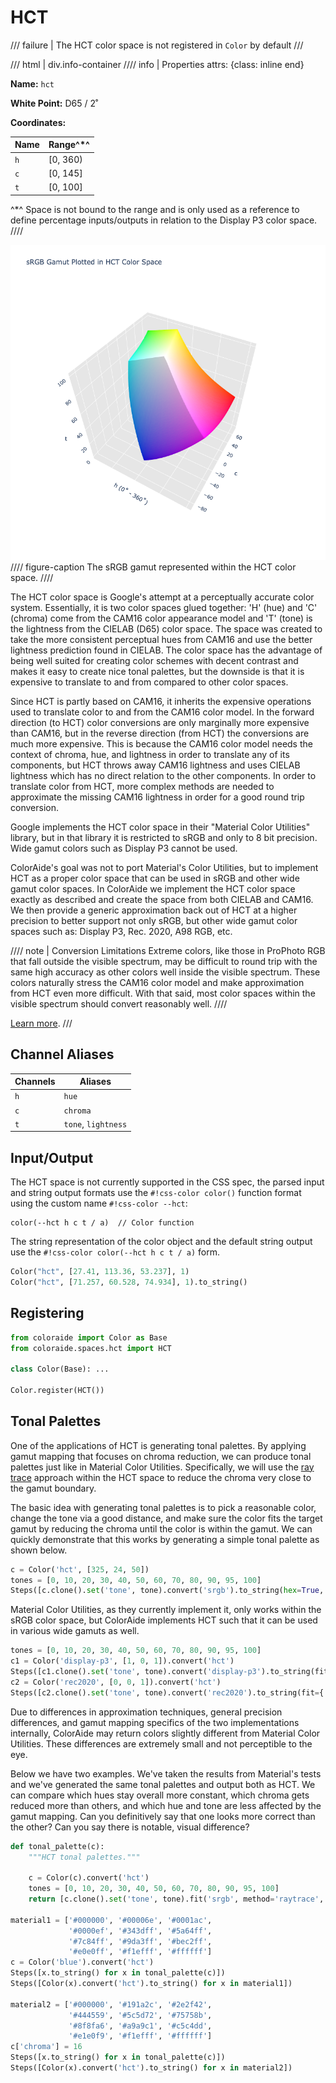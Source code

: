 # HCT

/// failure | The HCT color space is not registered in `Color` by default
///

/// html | div.info-container
//// info | Properties
    attrs: {class: inline end}

**Name:** `hct`

**White Point:** D65 / 2˚

**Coordinates:**

Name | Range^\*^
---- | -----
`h`  | [0, 360)
`c`  | [0, 145]
`t`  | [0, 100]

^\*^ Space is not bound to the range and is only used as a reference to define percentage inputs/outputs in
relation to the Display P3 color space.
////

![HCT](../images/hct-3d.png)
//// figure-caption
The sRGB gamut represented within the HCT color space.
////

The HCT color space is Google's attempt at a perceptually accurate color system. Essentially, it is two color spaces
glued together: 'H' (hue) and 'C' (chroma) come from the CAM16 color appearance model and 'T' (tone) is the lightness
from the CIELAB (D65) color space. The space was created to take the more consistent perceptual hues from CAM16 and use
the better lightness prediction found in CIELAB. The color space has the advantage of being well suited for creating
color schemes with decent contrast and makes it easy to create nice tonal palettes, but the downside is that it is
expensive to translate to and from compared to other color spaces.

Since HCT is partly based on CAM16, it inherits the expensive operations used to translate color to and from the CAM16
color model. In the forward direction (to HCT) color conversions are only marginally more expensive than CAM16, but in
the reverse direction (from HCT) the conversions are much more expensive. This is because the CAM16 color model needs
the context of chroma, hue, and lightness in order to translate any of its components, but HCT throws away CAM16
lightness and uses CIELAB lightness which has no direct relation to the other components. In order to translate color
from HCT, more complex methods are needed to approximate the missing CAM16 lightness in order for a good round trip
conversion.

Google implements the HCT color space in their "Material Color Utilities" library, but in that library it is restricted
to sRGB and only to 8 bit precision. Wide gamut colors such as Display P3 cannot be used.

ColorAide's goal was not to port Material's Color Utilities, but to implement HCT as a proper color space that can be
used in sRGB and other wide gamut color spaces. In ColorAide we implement the HCT color space exactly as described and
create the space from both CIELAB and CAM16. We then provide a generic approximation back out of HCT at a higher
precision to better support not only sRGB, but other wide gamut color spaces such as: Display P3, Rec. 2020, A98 RGB,
etc.

//// note | Conversion Limitations
Extreme colors, like those in ProPhoto RGB that fall outside the visible spectrum, may be difficult to round trip
with the same high accuracy as other colors well inside the visible spectrum. These colors naturally stress the CAM16
color model and make approximation from HCT even more difficult. With that said, most color spaces within the visible
spectrum should convert reasonably well.
////

[Learn more](https://material.io/blog/science-of-color-design).
///

## Channel Aliases

Channels | Aliases
-------- | -------
`h`      | `hue`
`c`      | `chroma`
`t`      | `tone`, `lightness`

## Input/Output

The HCT space is not currently supported in the CSS spec, the parsed input and string output formats use
the `#!css-color color()` function format using the custom name `#!css-color --hct`:

```css-color
color(--hct h c t / a)  // Color function
```

The string representation of the color object and the default string output use the
`#!css-color color(--hct h c t / a)` form.

```py play
Color("hct", [27.41, 113.36, 53.237], 1)
Color("hct", [71.257, 60.528, 74.934], 1).to_string()
```

## Registering

```py
from coloraide import Color as Base
from coloraide.spaces.hct import HCT

class Color(Base): ...

Color.register(HCT())
```

## Tonal Palettes

One of the applications of HCT is generating tonal palettes. By applying gamut mapping that focuses on chroma reduction,
we can produce tonal palettes just like in Material Color Utilities. Specifically, we will use the
[ray trace](../gamut.md#ray-tracing-chroma-reduction) approach within the HCT space to reduce the chroma very close to
the gamut boundary.

The basic idea with generating tonal palettes is to pick a reasonable color, change the tone via a good distance,
and make sure the color fits the target gamut by reducing the chroma until the color is within the gamut. We can quickly
demonstrate that this works by generating a simple tonal palette as shown below.

```py play
c = Color('hct', [325, 24, 50])
tones = [0, 10, 20, 30, 40, 50, 60, 70, 80, 90, 95, 100]
Steps([c.clone().set('tone', tone).convert('srgb').to_string(hex=True, fit={'method': 'raytrace', 'pspace': 'hct'}) for tone in tones])
```

Material Color Utilities, as they currently implement it, only works within the sRGB color space, but ColorAide
implements HCT such that it can be used in various wide gamuts as well.

```py play
tones = [0, 10, 20, 30, 40, 50, 60, 70, 80, 90, 95, 100]
c1 = Color('display-p3', [1, 0, 1]).convert('hct')
Steps([c1.clone().set('tone', tone).convert('display-p3').to_string(fit={'method': 'raytrace', 'pspace': 'hct'}) for tone in tones])
c2 = Color('rec2020', [0, 0, 1]).convert('hct')
Steps([c2.clone().set('tone', tone).convert('rec2020').to_string(fit={'method': 'raytrace', 'pspace': 'hct'}) for tone in tones])
```

Due to differences in approximation techniques, general precision differences, and gamut mapping specifics of the two
implementations internally, ColorAide may return colors slightly different from Material Color Utilities. These
differences are extremely small and not perceptible to the eye.

Below we have two examples. We've taken the results from Material's tests and we've generated the same tonal palettes
and output both as HCT. We can compare which hues stay overall more constant, which chroma gets reduced more than
others, and which hue and tone are less affected by the gamut mapping. Can you definitively say that one looks more
correct than the other? Can you say there is notable, visual difference?

```py play
def tonal_palette(c):
    """HCT tonal palettes."""

    c = Color(c).convert('hct')
    tones = [0, 10, 20, 30, 40, 50, 60, 70, 80, 90, 95, 100]
    return [c.clone().set('tone', tone).fit('srgb', method='raytrace', pspace='hct') for tone in tones]

material1 = ['#000000', '#00006e', '#0001ac',
             '#0000ef', '#343dff', '#5a64ff',
             '#7c84ff', '#9da3ff', '#bec2ff',
             '#e0e0ff', '#f1efff', '#ffffff']
c = Color('blue').convert('hct')
Steps([x.to_string() for x in tonal_palette(c)])
Steps([Color(x).convert('hct').to_string() for x in material1])

material2 = ['#000000', '#191a2c', '#2e2f42',
             '#444559', '#5c5d72', '#75758b',
             '#8f8fa6', '#a9a9c1', '#c5c4dd',
             '#e1e0f9', '#f1efff', '#ffffff']
c['chroma'] = 16
Steps([x.to_string() for x in tonal_palette(c)])
Steps([Color(x).convert('hct').to_string() for x in material2])
```
